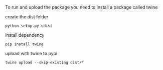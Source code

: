 To run and upload the package you need to install a package called twine 

create the dist folder
```
python setup.py sdist
```

install dependency
```
pip install twine
````

upload with twine to pypi
```
twine upload --skip-existing dist/*
```
